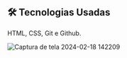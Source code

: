 ## 🛠 Tecnologias Usadas
HTML, CSS, Git e Github.

![Captura de tela 2024-02-18 142209](https://github.com/dantascrispim/cads-mercadolivre/assets/114705745/2431e152-63ed-43e8-b82d-09fff5081aa2)
